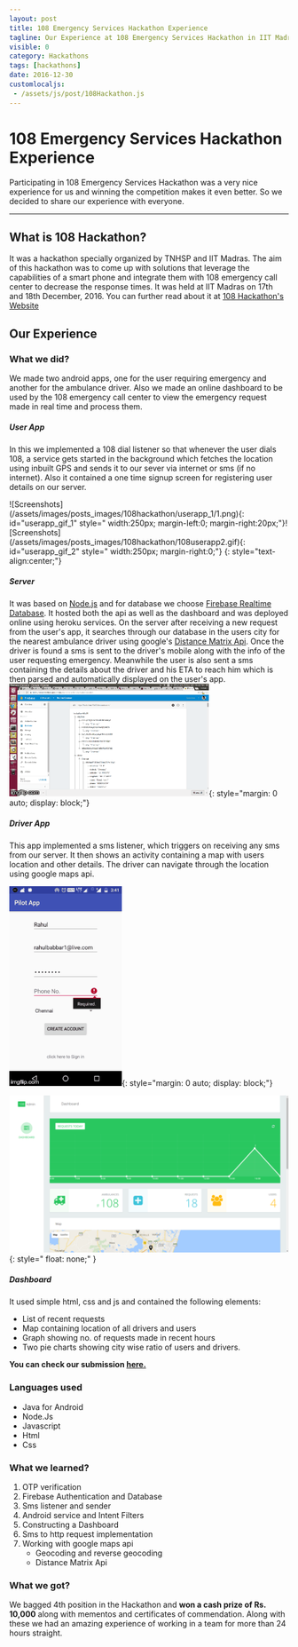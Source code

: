 ```yaml
---
layout: post
title: 108 Emergency Services Hackathon Experience
tagline: Our Experience at 108 Emergency Services Hackathon in IIT Madras.
visible: 0
category: Hackathons
tags: [hackathons]
date: 2016-12-30
customlocaljs:
 - /assets/js/post/108Hackathon.js
---
```

#  108 Emergency Services Hackathon Experience

Participating in 108 Emergency Services Hackathon was a very nice experience for us and winning the competition makes it even better. So we decided to share our experience with everyone.

-----------------------

## What is 108 Hackathon?

It was a hackathon specially organized by TNHSP and IIT Madras. The aim of this hackathon was to come up with solutions that leverage the capabilities of a smart phone and integrate them with 108 emergency call center to decrease the response times.
It was held at IIT Madras on 17th and 18th December, 2016.
You can further read about it at [108 Hackathon's Website](https://www.108hackathon.in/)

## Our Experience

### What we did?
We made two android apps, one for the user requiring emergency and another for the ambulance driver. Also we made an online dashboard to be used by the 108 emergency call center to view the emergency request made in real time and process them.

##### User App
In this we implemented a 108 dial listener so that whenever the user dials 108, a service gets started in the background which fetches the location using inbuilt GPS and sends it to our sever via internet or sms (if no internet).
Also it contained a one time signup screen for registering user details on our server.
<div class="row" markdown="1">![Screenshots](/assets/images/posts_images/108hackathon/userapp_1/1.png){: id="userapp_gif_1" style=" width:250px; margin-left:0; margin-right:20px;"}![Screenshots](/assets/images/posts_images/108hackathon/108userapp2.gif){: id="userapp_gif_2" style=" width:250px; margin-right:0;"}
{: style="text-align:center;"}
</div>

##### Server
It was based on [Node.js](https://nodejs.org/en/) and for database we choose [Firebase Realtime Database](https://firebase.google.com/docs/database/). It hosted both the api as well as the dashboard and was deployed online using heroku services.
On the server after receiving a new request from the user's app, it searches through our database in the users city for the nearest ambulance driver using google's [Distance Matrix Api](https://developers.google.com/maps/documentation/distance-matrix/intro).
Once the driver is found a sms is sent to the driver's mobile along with the info of the user requesting emergency. Meanwhile the user is also sent a sms containing the details about the driver and his ETA to reach him which is then parsed and automatically displayed on the user's app.
![Screenshots](/assets/images/posts_images/108hackathon/108server.gif){: style="margin: 0 auto; display: block;"}



##### Driver App
This app implemented a sms listener, which triggers on receiving any sms from our server. It then shows an activity containing a map with users location and other details. The driver can navigate through the location using google maps api.

![Screenshots](/assets/images/posts_images/108hackathon/108driver.gif){: style="margin: 0 auto; display: block;"}

![Screenshots](/assets/images/posts_images/108hackathon/108dashboard.png){: style=" float: none;" }

##### Dashboard
It used simple html, css and js and contained the following elements:

* List of recent requests
* Map containing location of all drivers and users
* Graph showing no. of requests made in recent hours
* Two pie charts showing city wise ratio of users and drivers.

**You can check our submission [here.](https://github.com/rahulbabbar1/108/)**

### Languages used
* Java for Android
* Node.Js
* Javascript
* Html
* Css

### What we learned?
1. OTP verification
2. Firebase Authentication and Database
3. Sms listener and sender
4. Android service and Intent Filters
5. Constructing a Dashboard
6. Sms to http request implementation
7. Working with google maps api
	* Geocoding and reverse geocoding
	* Distance Matrix Api

### What we got?

We bagged 4th position in the Hackathon and **won a cash prize of Rs. 10,000** along with mementos and certificates of commendation. Along with these we had an amazing experience of working in a team for more than 24 hours straight.
